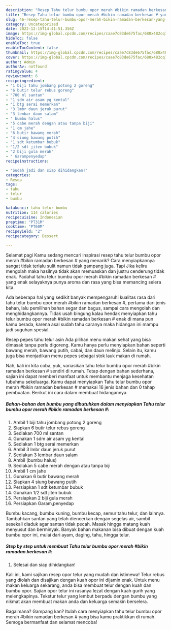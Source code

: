 ```yaml
---
description: "Resep Tahu telur bumbu opor merah #bikin ramadan berkesan # yang Lezat Sekali"
title: "Resep Tahu telur bumbu opor merah #bikin ramadan berkesan # yang Lezat Sekali"
slug: 46-resep-tahu-telur-bumbu-opor-merah-bikin-ramadan-berkesan-yang-lezat-sekali
category: Uncategorized
date: 2022-12-15T14:41:51.356Z
image: https://img-global.cpcdn.com/recipes/caae7c83de675fac/680x482cq70/tahu-telur-bumbu-opor-merah-bikin-ramadan-berkesan-foto-resep-utama.jpg
hideToc: false
enableToc: true
enableTocContent: false
thumbnail: https://img-global.cpcdn.com/recipes/caae7c83de675fac/680x482cq70/tahu-telur-bumbu-opor-merah-bikin-ramadan-berkesan-foto-resep-utama.jpg
cover: https://img-global.cpcdn.com/recipes/caae7c83de675fac/680x482cq70/tahu-telur-bumbu-opor-merah-bikin-ramadan-berkesan-foto-resep-utama.jpg
author: Admin
authorAv: notfound
ratingvalue: 4
reviewcount: 6
recipeingredient:
- "1 biji tahu jombang potong 2 goreng"
- "6 butir telur rebus goreng"
- "700 ml santan"
- "1 sdm air asam yg kental"
- "1 btg serai memerkan"
- "3 lmbr daun jeruk purut"
- "3 lembar daun salam"
- " bumbu halus"
- "5 cabe merah dengan atau tanpa biji"
- "1 cm jahe"
- "6 butir bawang merah"
- "4 siung bawang putih"
- "1 sdt ketumbar bubuk"
- "1/2 sdt jiten bubuk"
- "2 biji gula merah"
- " Garampenyedap"
recipeinstructions:

- "Sudah jadi dan siap dihidangkan!"
categories:
- Resep
tags:
- tahu
- telur
- bumbu

katakunci: tahu telur bumbu 
nutrition: 114 calories
recipecuisine: Indonesian
preptime: "PT31M"
cooktime: "PT60M"
recipeyield: "2"
recipecategory: Dessert

---
```



Selamat pagi Kamu sedang mencari inspirasi resep tahu telur bumbu opor merah #bikin ramadan berkesan # yang menarik? Cara menyiapkannya sangat tidak terlalu sulit namun tidak gampang juga. Tapi Jika keliru mengolah maka hasilnya tidak akan memuaskan dan justru cenderung tidak enak. Padahal tahu telur bumbu opor merah #bikin ramadan berkesan # yang enak selayaknya punya aroma dan rasa yang bisa memancing selera kita.


Ada beberapa hal yang sedikit banyak mempengaruhi kualitas rasa dari tahu telur bumbu opor merah #bikin ramadan berkesan #, pertama dari jenis bahan, lalu pemilihan bahan segar dan bagus, sampai cara mengolah dan menghidangkannya. Tidak usah bingung kalau hendak menyiapkan tahu telur bumbu opor merah #bikin ramadan berkesan # enak di mana pun kamu berada, karena asal sudah tahu caranya maka hidangan ini mampu jadi suguhan spesial.

Resep pepes tahu telur asin Ada pilihan menu makan sehat yang bisa dimasak tanpa perlu digoreng. Kamu hanya perlu menyiapkan bahan seperti bawang merah, bawang putih, cabai, dan daun melinjo. Selain itu, kamu juga bisa menjadikan menu pepes sebagai stok lauk makan di rumah.


Nah, kali ini kita coba, yuk, variasikan tahu telur bumbu opor merah #bikin ramadan berkesan # sendiri di rumah. Tetap dengan bahan sederhana, sajian ini dapat memberi manfaat untuk membantu menjaga kesehatan tubuhmu sekeluarga. Kamu dapat menyiapkan Tahu telur bumbu opor merah #bikin ramadan berkesan # memakai 16 jenis bahan dan 0 tahap pembuatan. Berikut ini cara dalam membuat hidangannya.

<!--inarticleads1-->

##### Bahan-bahan dan bumbu yang dibutuhkan dalam menyiapkan Tahu telur bumbu opor merah #bikin ramadan berkesan #:

1. Ambil 1 biji tahu jombang potong 2 goreng
1. Siapkan 6 butir telur rebus goreng
1. Sediakan 700 ml santan
1. Gunakan 1 sdm air asam yg kental
1. Sediakan 1 btg serai memerkan
1. Ambil 3 lmbr daun jeruk purut
1. Sediakan 3 lembar daun salam
1. Ambil  (bumbu halus)
1. Sediakan 5 cabe merah dengan atau tanpa biji
1. Ambil 1 cm jahe
1. Gunakan 6 butir bawang merah
1. Siapkan 4 siung bawang putih
1. Persiapkan 1 sdt ketumbar bubuk
1. Gunakan 1/2 sdt jiten bubuk
1. Persiapkan 2 biji gula merah
1. Persiapkan  Garam,penyedap


Bumbu kacang, bumbu kuning, bumbu kecap, semur tahu telur, dan lainnya. Tambahkan santan yang telah diencerkan dengan segelas air, sambil sesekali diaduk agar santan tidak pecah. Masak hingga matang kuah menyusut dan berminyak. Banyak bahan makanan bisa dibuat dengan kuah bumbu opor ini, mulai dari ayam, daging, tahu, hingga telur. 

<!--inarticleads2-->

##### Step by step untuk membuat Tahu telur bumbu opor merah #bikin ramadan berkesan #:


1. Selesai dan siap dihidangkan!

Kali ini, kami sajikan resep opor telur yang mudah dan istimewa! Telur rebus yang diolah dan disajikan dengan kuah opor ini dijamin enak. Untuk menu makan keluarga sekarang, anda bisa membuat telur dengan kuah dan bumbu opor. Sajian opor telur ini rasanya lezat dengan kuah gurih yang melengkapinya. Tekstur telur yang lembut berpadu dengan bumbu yang nikmat akan membuat makan anda dan keluarga semakin berselera. 

Bagaimana? Gampang kan? Itulah cara menyiapkan tahu telur bumbu opor merah #bikin ramadan berkesan # yang bisa kamu praktikkan di rumah. Semoga bermanfaat dan selamat mencoba!
